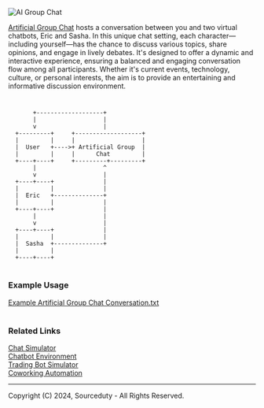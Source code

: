 ![AI Group Chat](https://github.com/sourceduty/AI_Group-Chat-Adviser/assets/123030236/53267ca3-053c-4d55-99c5-936e9e68a7f7)

[Artificial Group Chat](https://chat.openai.com/g/g-r7eMW75w4-artificial-group-chat) hosts a conversation between you and two virtual chatbots, Eric and Sasha. In this unique chat setting, each character—including yourself—has the chance to discuss various topics, share opinions, and engage in lively debates. It's designed to offer a dynamic and interactive experience, ensuring a balanced and engaging conversation flow among all participants. Whether it's current events, technology, culture, or personal interests, the aim is to provide an entertaining and informative discussion environment.

#

```
       +-------------------+
       |                   |
       v                   |
  +---------+     +-------------------+
  |         |     |                   |
  |  User   +---->+ Artificial Group  |
  |         |     |      Chat         |
  +----+----+     +---------+---------+
       |                   ^
       v                   |
  +----+----+              |
  |         |              |
  |  Eric   +--------------+
  |         |              |
  +----+----+              |
       |                   |
       v                   |
  +----+----+              |
  |         |              |
  |  Sasha  +--------------+
  |         |
  +----+----+
```

#
### Example Usage

[Example Artificial Group Chat Conversation.txt](https://github.com/sourceduty/Artificial_Group_Chat/files/15381833/Example.Artificial.Group.Chat.Conversation.txt)

#
### Related Links

[Chat Simulator](https://chat.openai.com/g/g-pVviDoA7V-chat-simulator)
<br>
[Chatbot Environment](https://github.com/sourceduty/Chatbot_Environment)
<br>
[Trading Bot Simulator](https://chat.openai.com/g/g-OCgWKt0lF-trading-bot-simulator)
<br>
[Coworking Automation](https://github.com/sourceduty/Coworking_Automation)

***
Copyright (C) 2024, Sourceduty - All Rights Reserved.
